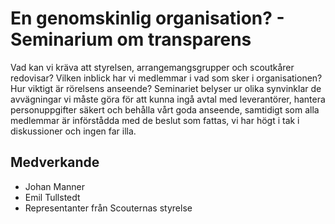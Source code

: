 # En genomskinlig organisation? - Seminarium om transparens

Vad kan vi kräva att styrelsen, arrangemangsgrupper och scoutkårer redovisar? Vilken inblick har vi medlemmar i vad som sker i organisationen? Hur viktigt är rörelsens anseende?
Seminariet belyser ur olika synvinklar de avvägningar vi måste göra för att kunna ingå avtal med leverantörer, hantera personuppgifter säkert och behålla vårt goda anseende, samtidigt som alla medlemmar är införstådda med de beslut som fattas, vi har högt i tak i diskussioner och ingen far illa.

## Medverkande
* Johan Manner
* Emil Tullstedt
* Representanter från Scouternas styrelse
